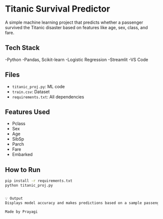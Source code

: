 # Titanic Survival Predictor 

A simple machine learning project that predicts whether a passenger survived the Titanic disaster based on features like age, sex, class, and fare.

## Tech Stack
-Python
-Pandas, Scikit-learn
-Logistic Regression
-Streamlit 
-VS Code

## Files
- `titanic_proj.py`: ML code
- `train.csv`: Dataset
- `requirements.txt`: All dependencies

## Features Used
- Pclass
- Sex
- Age
- SibSp
- Parch
- Fare
- Embarked

## How to Run
```bash
pip install -r requirements.txt
python titanic_proj.py


💡 Output
Displays model accuracy and makes predictions based on a sample passenger.

Made by Prayagi

